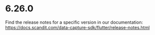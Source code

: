 
# 6.26.0

Find the release notes for a specific version in our documentation: https://docs.scandit.com/data-capture-sdk/flutter/release-notes.html
